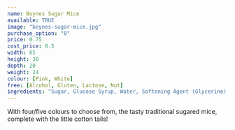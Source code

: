```yaml
---
name: Boynes Sugar Mice
available: TRUE
image: "boynes-sugar-mice.jpg"
purchase_option: "0"
price: 0.75
cost_price: 0.5
width: 65
height: 30
depth: 20
weight: 24
colour: [Pink, White]
free: [Alcohol, Gluten, Lactose, Nut]
ingredients: "Sugar, Glucose Syrup, Water, Softening Agent (Glycerine), Natural Flavouring, Natural Colours"
---
```

With four/five colours to choose from, the tasty traditional sugared mice, complete with the little cotton tails!